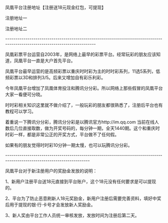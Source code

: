 <!doctype html>
<html>
<head>
<meta charset="utf-8">

</head>

<body>
<p>凤凰平台注册地址【注册送18元现金红包，可提现】</p>
<p>注册地址一</p>
<p>注册地址二</p>
<p>---------------------------------------------------------------------------------------------------------------------------</p>
<p>凤凰彩票平台运营自2003年，是网络上最早的彩票平台。经常玩彩的朋友应该知道，凤凰平台一直是大户首先平台。</p>
<p>凤凰平台最早运营的是高频彩票以重庆时时彩为主的时时彩系列，11选5系列，低频彩票以3D和排列3/5。后来又增加自有彩乐利彩。</p>
<p>今年凤凰平台增加了凤凰体育投注和腾讯分分彩。所以网络上那些假冒的凤凰平台大家一看便可分晓。</p>
<p>时时彩相关知识这里就不做介绍了，一般玩彩的朋友都很熟悉了，注册后平台也有教程可以学习。</p>
<p>着重说一下腾讯分分彩，腾讯分分彩是以腾讯官方http://im.qq.com 当前在线人数后几位直接取数，做为开奖号码的，每分钟一期，全天1440期。这个和重庆时时彩一样，都是非常公正的开奖方式，平台做不了任何假。</p>
<p>如果有的朋友觉得时时彩10分钟一期太慢，也可以玩腾讯分分彩。</p>
<p>------------------------------------------------------------------------------------------------------------------------</p>
<p>凤凰平台对于新注册用户的奖励金发放的说明：</p>
<p>1、新用户注册平台送18元直接到平台账户，这个18元没有任何要求是可以提现的。</p>
<p>2、平台为了防止恶意刷新人18元奖励金，新用户注册后需要完善资料，填好中奖后用于提现的银·行·卡号才会发放新人奖励金。</p>
<p>3、新人奖由平台工作人员统一审核发放，发放时间为注册后第二天。</p>
<p>&nbsp;</p>
<p>&nbsp;</p>
</body>
</html>
